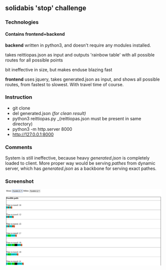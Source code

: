 ## solidabis 'stop' challenge
### Technologies

#### Contains frontend+backend

**backend** written in python3, and doesn't require any modules installed.

takes reittiopas.json as input and outputs 'rainbow table' with all possible routes for all possible points

bit ineffective in size, but makes enduse blazing fast

**frontend** uses jquery, takes generated.json as input, and shows all possible routes, from fastest to slowest. With travel time of course.

### Instruction

+ git clone
+ del generated.json _(for clean result)_
+ python3 reittiopas.py _(reittiopas.json must be present in same directory)
+ python3 -m http.server 8000
+ http://127.0.0.1:8000 

### Comments
System is still ineffective, because heavy _generated.json_ is completely loaded to client.
More proper way would be serving _pathes_ from dynamic server, which has _generated.json_ as a backbone for serving exact pathes.

### Screenshot

![screenshot](https://github.com/sginne/solidabis/blob/master/screenshot.png)
